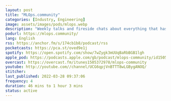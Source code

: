 ```yaml
---
layout: post
title: "MLOps.community"
categories: [Industry, Engineering]
image: assets/images/pods/mlops.webp
description: "Weekly talks and fireside chats about everything that has to do with the new space emerging around DevOps for Machine Learning aka MLOps aka Machine Learning Operations."
podurl: https://mlops.community/
lang: English
rss: https://anchor.fm/s/174cb1b8/podcast/rss
pocketcasts: https://pca.st/oved9e1j
spotify: https://open.spotify.com/show/7wZygk3mUUqBaRbBGB1lgh
apple_pod: https://podcasts.apple.com/gb/podcast/mlops-community/id1505372978
overcast: https://overcast.fm/itunes1505372978/mlops-community
youtube: http://youtube.com//channel/UCG6qpjVnBTTT8wLGBygANOQ/
stitcher:
last_published: 2022-03-28 09:37:06
frequency: 4
duration: 46 mins to 1 hour 3 mins
status: active
---
```

